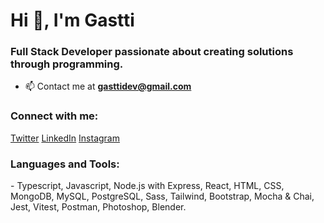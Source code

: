 <h1>Hi 👋, I'm Gastti</h1>
<h3>Full Stack Developer passionate about creating solutions through programming.</h3> 

<!-- - 🔭 I’m currently working on [Foodery(Personal Project)](https://github.com/Gastti/app-foodery-server) -->

<!-- - 👨‍💻 All of my projects are available at [en-proceso](en-proceso) -->

<!-- - 📝 I regularly write articles on  [en-proceso](en-proceso) -->

- 📫 Contact me at **gasttidev@gmail.com**

<!-- - 📄 Know about my experiences [en-proceso](en-proceso) -->

<h3 align="left">Connect with me:</h3>
<a href="https://twitter.com/gasttidev" target="blank">Twitter</a>
<a href="https://linkedin.com/in/gastongutierrez96" target="blank">LinkedIn</a>
<a href="https://instagram.com/gasttidev" target="blank">Instagram</a>

<h3 align="left">Languages and Tools:</h3>
- Typescript, Javascript, Node.js with Express, React, HTML, CSS, MongoDB, MySQL, PostgreSQL, Sass, Tailwind, Bootstrap, Mocha & Chai, Jest, Vitest, Postman, Photoshop, Blender.
